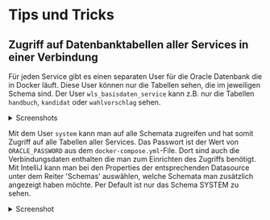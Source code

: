 # Tips und Tricks

## Zugriff auf Datenbanktabellen aller Services in einer Verbindung

Für jeden Service gibt es einen separaten User für die Oracle Datenbank die in Docker läuft. Diese User können
nur die Tabellen sehen, die im jeweiligen Schema sind. Der User `wls_basisdaten_service` kann
z.B. nur die Tabellen `handbuch`, `kandidat` oder `wahlvorschlag` sehen.

<details>

<summary>Screenshots</summary>

![mehrere Schemata ausgewählt](/tipsAndTricks/MultipleSchemasSelected.png)  
*Auch wenn mehrere Schemata ausgewählt sind ...*

![nur Basisdatenservicetabellen sichtbar](/tipsAndTricks/OnlyBasisdatenServiceTablesAccessible.png)  
*so sieht man doch nur die Tabellen zum Basisdatenservice*

</details>

Mit dem User `system` kann man auf alle Schemata zugreifen und hat somit Zugriff auf alle Tabellen aller
Services. Das Passwort ist der Wert von `ORACLE_PASSWORD` aus dem `docker-compose.yml`-File. Dort sind auch die
Verbindungsdaten enthalten die man zum Einrichten des Zugriffs benötigt.
Mit IntelliJ kann man bei den Properties der entsprechenden Datasource unter dem Reiter 'Schemas' auswählen, welche Schemata man zusätzlich angezeigt haben möchte. Per Default ist nur das Schema SYSTEM zu sehen.
<details>

<summary>Screenshot</summary>

![Tabellen zu allen Services sind verfügbar](/tipsAndTricks/MutlipleSchemasAccessible.png)  
*Zugriff auf alle Tabellen der verschiedenen Schemata*

</details>